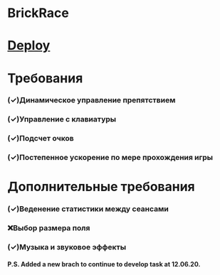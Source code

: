 # BrickRace

# [Deploy](https://represent-6813b.web.app)

# Требования

### (&check;)Динамическое управление препятствием
### (&check;)Управление с клавиатуры
### (&check;)Подсчет очков
### (&check;)Постепенное ускорение по мере прохождения игры

# Дополнительные требования

### (&check;)Веденение статистики между сеансами
### &#10060;Выбор размера поля
### (&check;)Музыка и звуковое эффекты

#### P.S. Added a new brach to continue to develop task at 12.06.20.   